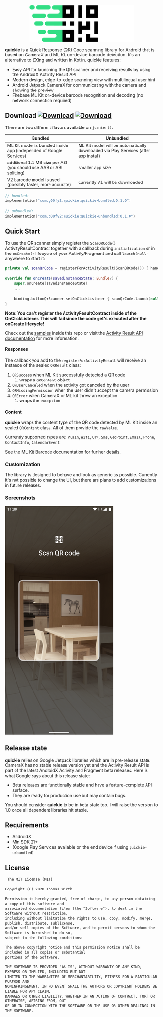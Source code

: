 <p align="center">
  <img width="345" height="120" src="https://raw.githubusercontent.com/G00fY2/Quickie/gh-pages/media/logo.png">
</p>

**quickie** is a Quick Response (QR) Code scanning library for Android that is based on CameraX and ML Kit on-device barcode detection. It's an alternative to ZXing and written in Kotlin. quickie features:
- Easy API for launching the QR scanner and receiving results by using the AndroidX Activity Result API
- Modern design, edge-to-edge scanning view with multilingual user hint
- Android Jetpack CameraX for communicating with the camera and showing the preview
- Firebase ML Kit on-device barcode recognition and decoding (no network connection required)

## Download [![Download](https://img.shields.io/maven-metadata/v?label=quickie-bundled&metadataUrl=https%3A%2F%2Fbintray.com%2Fg00fy2%2Fmaven%2Fdownload_file%3Ffile_path%3Dcom%252Fg00fy2%252Fquickie%252Fquickie-unbundled%252Fmaven-metadata.xml)](https://bintray.com/g00fy2/maven/quickie-bundled) [![Download](https://img.shields.io/maven-metadata/v?label=quickie-unbundled&metadataUrl=https%3A%2F%2Fbintray.com%2Fg00fy2%2Fmaven%2Fdownload_file%3Ffile_path%3Dcom%252Fg00fy2%252Fquickie%252Fquickie-bundled%252Fmaven-metadata.xml)](https://bintray.com/g00fy2/maven/quickie-unbundled)
There are two different flavors available on `jcenter()`:

| Bundled                             | Unbundled                                         |
| ----------------------------------- | ------------------------------------------------- |
| ML Kit model is bundled inside app (independed of Google Services) | ML Kit model will be automatically downloaded via Play Services (after app install) |
| additional 1.1 MB size per ABI (you should use AAB or ABI splitting) | smaller app size |
| V2 barcode model is used (possibly faster, more accurate) | currently V1 will be downloaded
```kotlin
// bundled:  
implementation("com.g00fy2:quickie:quickie-bundled:0.1.0")

// unbundled:
implementation("com.g00fy2:quickie:quickie-unbundled:0.1.0")
```

## Quick Start
To use the QR scanner simply register the `ScanQRCode()` ActivityResultContract together with a callback during `initialization` or in the `onCreate()` lifecycle of your Activity/Fragment and call `launch(null)` anywhere to start it:
```kotlin
private val scanQrCode = registerForActivityResult(ScanQRCode()) { handleResult(it) }

override fun onCreate(savedInstanceState: Bundle?) {
    super.onCreate(savedInstanceState)
    ...

    binding.buttonQrScanner.setOnClickListener { scanQrCode.launch(null) }
}
```
**Note: You can't register the ActivityResultContract inside of the OnClickListener. This will fail since the code get's executed after the onCreate lifecycle!**

Check out the [samples](https://github.com/G00fY2/quickie/tree/master/sample) inside this repo or visit the [Activity Result API documentation](https://developer.android.com/training/basics/intents/result) for more information.

#### Responses
The callback you add to the `registerForActivityResult` will receive an instance of the sealed `QRResult` class: 

1. `QRSuccess` when ML Kit successfully detected a QR code
   1. wraps a `QRContent` object
1. `QRUserCanceled` when the activity got canceled by the user
1. `QRMissingPermission` when the user didn't accept the camera permission
1. `QRError` when CameraX or ML kit threw an exception
   1. wraps the `exception`

#### Content
**quickie** wraps the content type of the QR code detected by ML Kit inside an sealed `QRContent` class. All of them provide the `rawValue`.

Currently supported types are:
`Plain`, `Wifi`, `Url`, `Sms`, `GeoPoint`, `Email`, `Phone`, `ContactInfo`, `CalendarEvent`

See the ML Kit [Barcode documentation](https://developers.google.com/android/reference/com/google/mlkit/vision/barcode/Barcode#nested-class-summary) for further details.

### Customization
The library is designed to behave and look as generic as possible. Currently it's not possible to change the UI, but there are plans to add customizations in future releases.

### Screenshots
![Image](https://raw.githubusercontent.com/G00fY2/Quickie/gh-pages/media/quickie-device-demo.png)

## Release state
**quickie** relies on Google Jetpack libraries which are in pre-release state. CameraX has no stable release version yet and the Activity Result API is part of the latest AndroidX Activity and Fragment beta releases. Here is what Google says about this release state:
* Beta releases are functionally stable and have a feature-complete API surface.
* They are ready for production use but may contain bugs.

You should consider **quickie** to be in beta state too. I will raise the version to 1.0 once all dependent libraries hit stable.

## Requirements
* AndroidX
* Min SDK 21+
* (Google Play Services available on the end device if using `quickie-unbundled`)

## License
     The MIT License (MIT)

    Copyright (C) 2020 Thomas Wirth

    Permission is hereby granted, free of charge, to any person obtaining a copy of this software and
    associated documentation files (the "Software"), to deal in the Software without restriction,
    including without limitation the rights to use, copy, modify, merge, publish, distribute, sublicense,
    and/or sell copies of the Software, and to permit persons to whom the Software is furnished to do so,
    subject to the following conditions:

    The above copyright notice and this permission notice shall be included in all copies or substantial
    portions of the Software.

    THE SOFTWARE IS PROVIDED "AS IS", WITHOUT WARRANTY OF ANY KIND, EXPRESS OR IMPLIED, INCLUDING BUT NOT
    LIMITED TO THE WARRANTIES OF MERCHANTABILITY, FITNESS FOR A PARTICULAR PURPOSE AND
    NONINFRINGEMENT. IN NO EVENT SHALL THE AUTHORS OR COPYRIGHT HOLDERS BE LIABLE FOR ANY CLAIM,
    DAMAGES OR OTHER LIABILITY, WHETHER IN AN ACTION OF CONTRACT, TORT OR OTHERWISE, ARISING FROM, OUT
    OF OR IN CONNECTION WITH THE SOFTWARE OR THE USE OR OTHER DEALINGS IN THE SOFTWARE.

